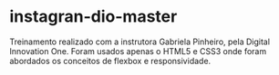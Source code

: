 # instagran-dio-master

Treinamento realizado com a instrutora Gabriela Pinheiro, pela Digital Innovation One.
Foram usados apenas o HTML5 e CSS3 onde foram abordados os conceitos de flexbox e responsividade.
